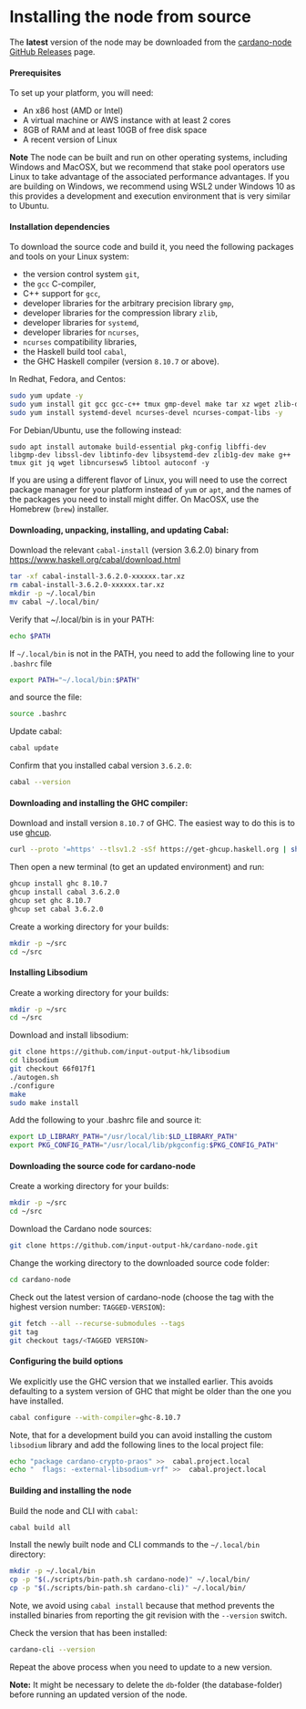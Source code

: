 # Installing the node from source

The **latest** version of the node may be downloaded from the [cardano-node GitHub Releases](https://github.com/input-output-hk/cardano-node/releases) page.

#### Prerequisites

To set up your platform, you will need:

* An x86 host \(AMD or Intel\)
* A virtual machine or AWS instance with at least 2 cores
* 8GB of RAM and at least 10GB of free disk space
* A recent version of Linux

**Note** The node can be built and run on other operating systems, including Windows and MacOSX, but we recommend that
stake pool operators use Linux to take advantage of the associated performance advantages. If you are building on Windows, we recommend using WSL2 under Windows 10 as this provides a development and execution environment that is very similar to Ubuntu.

#### Installation dependencies

To download the source code and build it, you need the following packages and tools on your Linux system:

* the version control system `git`,
* the `gcc` C-compiler,
* C++ support for `gcc`,
* developer libraries for the arbitrary precision library `gmp`,
* developer libraries for the compression library `zlib`,
* developer libraries for `systemd`,
* developer libraries for `ncurses`,
* `ncurses` compatibility libraries,
* the Haskell build tool `cabal`,
* the GHC Haskell compiler (version `8.10.7` or above).

In Redhat, Fedora, and Centos:

```bash
sudo yum update -y
sudo yum install git gcc gcc-c++ tmux gmp-devel make tar xz wget zlib-devel libtool autoconf -y
sudo yum install systemd-devel ncurses-devel ncurses-compat-libs -y
```

For Debian/Ubuntu, use the following instead:


```sudo apt update -y
sudo apt install automake build-essential pkg-config libffi-dev libgmp-dev libssl-dev libtinfo-dev libsystemd-dev zlib1g-dev make g++ tmux git jq wget libncursesw5 libtool autoconf -y
```


If you are using a different flavor of Linux, you will need to use the correct package manager for your platform instead of `yum` or `apt`, and the names of the packages you need to install might differ.  On MacOSX, use the Homebrew (`brew`) installer.

#### Downloading, unpacking, installing, and updating Cabal:

Download the relevant `cabal-install` (version 3.6.2.0) binary from https://www.haskell.org/cabal/download.html

```bash
tar -xf cabal-install-3.6.2.0-xxxxxx.tar.xz
rm cabal-install-3.6.2.0-xxxxxx.tar.xz
mkdir -p ~/.local/bin
mv cabal ~/.local/bin/
```

Verify that ~/.local/bin is in your PATH:

```bash
echo $PATH
```

If `~/.local/bin` is not in the PATH, you need to add the following line to  your `.bashrc` file

```bash
export PATH="~/.local/bin:$PATH"
```

and source the file:

```bash
source .bashrc
```

Update cabal:

```bash
cabal update
```

Confirm that you installed cabal version `3.6.2.0`:

```bash
cabal --version
```

#### Downloading and installing the GHC compiler:

Download and install version `8.10.7` of GHC.  The easiest way to do this is to use [ghcup](https://www.haskell.org/ghcup/).

```bash
curl --proto '=https' --tlsv1.2 -sSf https://get-ghcup.haskell.org | sh
```

Then open a new terminal (to get an updated environment) and run:

```bash
ghcup install ghc 8.10.7
ghcup install cabal 3.6.2.0
ghcup set ghc 8.10.7
ghcup set cabal 3.6.2.0
```

Create a working directory for your builds:

```bash
mkdir -p ~/src
cd ~/src
```

#### Installing Libsodium

Create a working directory for your builds:

```bash
mkdir -p ~/src
cd ~/src
```

Download and install libsodium:

```bash
git clone https://github.com/input-output-hk/libsodium
cd libsodium
git checkout 66f017f1
./autogen.sh
./configure
make
sudo make install
```

Add the following to your .bashrc file and source it:

```bash
export LD_LIBRARY_PATH="/usr/local/lib:$LD_LIBRARY_PATH"
export PKG_CONFIG_PATH="/usr/local/lib/pkgconfig:$PKG_CONFIG_PATH"
```

#### Downloading the source code for cardano-node

Create a working directory for your builds:

```bash
mkdir -p ~/src
cd ~/src
```

Download the Cardano node sources:

```bash
git clone https://github.com/input-output-hk/cardano-node.git
```

Change the working directory to the downloaded source code folder:

```bash
cd cardano-node
```


Check out the latest version of cardano-node (choose the tag with the highest version number: ``TAGGED-VERSION``):

```bash
git fetch --all --recurse-submodules --tags
git tag
git checkout tags/<TAGGED VERSION>
```

#### Configuring the build options

We explicitly use the GHC version that we installed earlier.  This avoids defaulting to a system version of GHC that might be older than the one you have installed.

```bash
cabal configure --with-compiler=ghc-8.10.7
```

Note, that for a development build you can avoid installing the custom `libsodium` library and add the following lines to the local project file:

```bash
echo "package cardano-crypto-praos" >>  cabal.project.local
echo "  flags: -external-libsodium-vrf" >>  cabal.project.local
```

#### Building and installing the node

Build the node and CLI with `cabal`:

```bash
cabal build all
```

Install the newly built node and CLI commands to the `~/.local/bin` directory:

```bash
mkdir -p ~/.local/bin
cp -p "$(./scripts/bin-path.sh cardano-node)" ~/.local/bin/
cp -p "$(./scripts/bin-path.sh cardano-cli)" ~/.local/bin/
```

Note, we avoid using `cabal install` because that method prevents the installed binaries from reporting
the git revision with the `--version` switch.

Check the version that has been installed:

```bash
cardano-cli --version
```

Repeat the above process when you need to update to a new version.


**Note:** It might be necessary to delete the `db`-folder \(the database-folder\) before running an updated version of the node.
